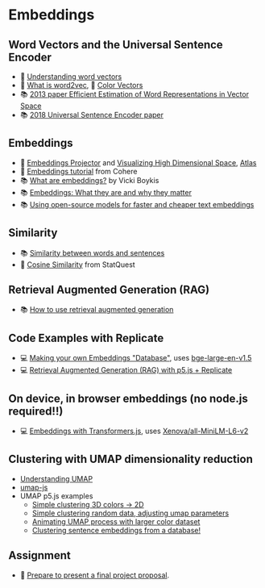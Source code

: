 # Embeddings

## Word Vectors and the Universal Sentence Encoder

- 📝 [Understanding word vectors](https://gist.github.com/aparrish/2f562e3737544cf29aaf1af30362f469)
- 🚂 [What is word2vec](https://youtu.be/LSS_bos_TPI), 🚂 [Color Vectors](https://youtu.be/mI23bDF0VRI)
- 📚 [2013 paper Efficient Estimation of Word Representations in Vector Space](https://arxiv.org/abs/1301.3781)
- 📚 [2018 Universal Sentence Encoder paper](https://arxiv.org/abs/1803.11175)

## Embeddings

- 🎨 [Embeddings Projector](https://projector.tensorflow.org/) and [Visualizing High Dimensional Space](https://youtu.be/wvsE8jm1GzE), [Atlas](https://atlas.nomic.ai/)
- 📝 [Embeddings tutorial](https://docs.cohere.com/docs/text-embeddings) from Cohere
- 📚 [What are embeddings?](https://vickiboykis.com/what_are_embeddings/) by Vicki Boykis
- 📚 [Embeddings: What they are and why they matter](https://simonwillison.net/2023/Oct/23/embeddings/)
- 📚 [Using open-source models for faster and cheaper text embeddings](https://replicate.com/blog/run-bge-embedding-models)

## Similarity

- 📚 [Similarity between words and sentences](https://docs.cohere.com/docs/similarity-between-words-and-sentences)
- 🎥 [Cosine Similarity](https://youtu.be/e9U0QAFbfLI) from StatQuest

## Retrieval Augmented Generation (RAG)

- 📚 [How to use retrieval augmented generation](https://replicate.com/blog/how-to-use-rag-with-chromadb-and-mistral-7b-instruct)

## Code Examples with Replicate

- 💻 [Making your own Embeddings "Database"](https://github.com/Programming-from-A-to-Z/Save-Embeddings-Replicate), uses [bge-large-en-v1.5](https://replicate.com/nateraw/bge-large-en-v1.5)
- 💻 [Retrieval Augmented Generation (RAG) with p5.js + Replicate](https://github.com/Programming-from-A-to-Z/Example-RAG-Replicate)

## On device, in browser embeddings (no node.js required!!)

- 💻 [Embeddings with Transformers.js](https://github.com/Programming-from-A-to-Z/transformers-js-examples), uses [Xenova/all-MiniLM-L6-v2](https://huggingface.co/Xenova/all-MiniLM-L6-v2)

## Clustering with UMAP dimensionality reduction

- [Understanding UMAP](https://pair-code.github.io/understanding-umap/)
- [umap-js](https://github.com/PAIR-code/umap-js)
- UMAP p5.js examples
  - [Simple clustering 3D colors -> 2D](https://editor.p5js.org/a2zitp/sketches/ZaehMFonQ)
  - [Simple clustering random data, adjusting umap parameters](https://editor.p5js.org/a2zitp/sketches/ANn4gUQfP)
  - [Animating UMAP process with larger color dataset](https://editor.p5js.org/a2zitp/sketches/ANn4gUQfP)
  - [Clustering sentence embeddings from a database!]()

## Assignment

- 🎨 [Prepare to present a final project proposal](/final/proposals.md).
